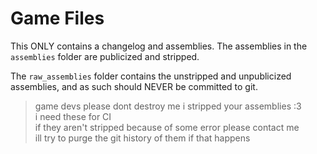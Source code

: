 # Game Files

This ONLY contains a changelog and assemblies.
The assemblies in the `assemblies` folder are publicized and stripped.

The `raw_assemblies` folder contains the unstripped and unpublicized assemblies,
and as such should NEVER be committed to git.

> game devs please dont destroy me i stripped your assemblies :3 \
> i need these for CI \
> if they aren't stripped because of some error please contact me \
> ill try to purge the git history of them if that happens
